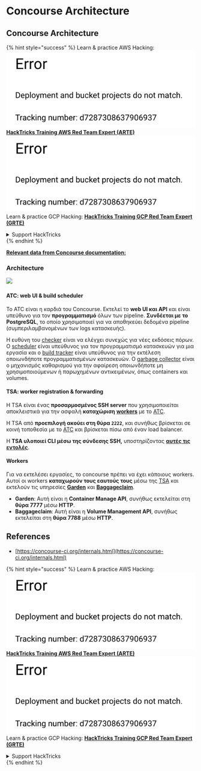 # Concourse Architecture

## Concourse Architecture

{% hint style="success" %}
Learn & practice AWS Hacking:<img src="../../.gitbook/assets/image (1) (1).png" alt="" data-size="line">[**HackTricks Training AWS Red Team Expert (ARTE)**](https://training.hacktricks.xyz/courses/arte)<img src="../../.gitbook/assets/image (1) (1).png" alt="" data-size="line">\
Learn & practice GCP Hacking: <img src="../../.gitbook/assets/image (2).png" alt="" data-size="line">[**HackTricks Training GCP Red Team Expert (GRTE)**<img src="../../.gitbook/assets/image (2).png" alt="" data-size="line">](https://training.hacktricks.xyz/courses/grte)

<details>

<summary>Support HackTricks</summary>

* Check the [**subscription plans**](https://github.com/sponsors/carlospolop)!
* **Join the** 💬 [**Discord group**](https://discord.gg/hRep4RUj7f) or the [**telegram group**](https://t.me/peass) or **follow** us on **Twitter** 🐦 [**@hacktricks\_live**](https://twitter.com/hacktricks\_live)**.**
* **Share hacking tricks by submitting PRs to the** [**HackTricks**](https://github.com/carlospolop/hacktricks) and [**HackTricks Cloud**](https://github.com/carlospolop/hacktricks-cloud) github repos.

</details>
{% endhint %}

[**Relevant data from Concourse documentation:**](https://concourse-ci.org/internals.html)

### Architecture

![](<../../.gitbook/assets/image (187).png>)

#### ATC: web UI & build scheduler

Το ATC είναι η καρδιά του Concourse. Εκτελεί το **web UI και API** και είναι υπεύθυνο για τον **προγραμματισμό** όλων των pipeline. **Συνδέεται με το PostgreSQL**, το οποίο χρησιμοποιεί για να αποθηκεύει δεδομένα pipeline (συμπεριλαμβανομένων των logs κατασκευής).

Η ευθύνη του [checker](https://concourse-ci.org/checker.html) είναι να ελέγχει συνεχώς για νέες εκδόσεις πόρων. Ο [scheduler](https://concourse-ci.org/scheduler.html) είναι υπεύθυνος για τον προγραμματισμό κατασκευών για μια εργασία και ο [build tracker](https://concourse-ci.org/build-tracker.html) είναι υπεύθυνος για την εκτέλεση οποιωνδήποτε προγραμματισμένων κατασκευών. Ο [garbage collector](https://concourse-ci.org/garbage-collector.html) είναι ο μηχανισμός καθαρισμού για την αφαίρεση οποιωνδήποτε μη χρησιμοποιούμενων ή παρωχημένων αντικειμένων, όπως containers και volumes.

#### TSA: worker registration & forwarding

Η TSA είναι ένας **προσαρμοσμένος SSH server** που χρησιμοποιείται αποκλειστικά για την ασφαλή **καταχώριση** [**workers**](https://concourse-ci.org/internals.html#architecture-worker) με το [ATC](https://concourse-ci.org/internals.html#component-atc).

Η TSA από **προεπιλογή ακούει στη θύρα `2222`**, και συνήθως βρίσκεται σε κοινή τοποθεσία με το [ATC](https://concourse-ci.org/internals.html#component-atc) και βρίσκεται πίσω από έναν load balancer.

Η **TSA υλοποιεί CLI μέσω της σύνδεσης SSH,** υποστηρίζοντας [**αυτές τις εντολές**](https://concourse-ci.org/internals.html#component-tsa).

#### Workers

Για να εκτελέσει εργασίες, το concourse πρέπει να έχει κάποιους workers. Αυτοί οι workers **καταχωρούν τους εαυτούς τους** μέσω της [TSA](https://concourse-ci.org/internals.html#component-tsa) και εκτελούν τις υπηρεσίες [**Garden**](https://github.com/cloudfoundry-incubator/garden) και [**Baggageclaim**](https://github.com/concourse/baggageclaim).

* **Garden**: Αυτή είναι η **Container Manage API**, συνήθως εκτελείται στη **θύρα 7777** μέσω **HTTP**.
* **Baggageclaim**: Αυτή είναι η **Volume Management API**, συνήθως εκτελείται στη **θύρα 7788** μέσω **HTTP**.

## References

* [https://concourse-ci.org/internals.html](https://concourse-ci.org/internals.html)

{% hint style="success" %}
Learn & practice AWS Hacking:<img src="../../.gitbook/assets/image (1) (1).png" alt="" data-size="line">[**HackTricks Training AWS Red Team Expert (ARTE)**](https://training.hacktricks.xyz/courses/arte)<img src="../../.gitbook/assets/image (1) (1).png" alt="" data-size="line">\
Learn & practice GCP Hacking: <img src="../../.gitbook/assets/image (2).png" alt="" data-size="line">[**HackTricks Training GCP Red Team Expert (GRTE)**<img src="../../.gitbook/assets/image (2).png" alt="" data-size="line">](https://training.hacktricks.xyz/courses/grte)

<details>

<summary>Support HackTricks</summary>

* Check the [**subscription plans**](https://github.com/sponsors/carlospolop)!
* **Join the** 💬 [**Discord group**](https://discord.gg/hRep4RUj7f) or the [**telegram group**](https://t.me/peass) or **follow** us on **Twitter** 🐦 [**@hacktricks\_live**](https://twitter.com/hacktricks\_live)**.**
* **Share hacking tricks by submitting PRs to the** [**HackTricks**](https://github.com/carlospolop/hacktricks) and [**HackTricks Cloud**](https://github.com/carlospolop/hacktricks-cloud) github repos.

</details>
{% endhint %}
